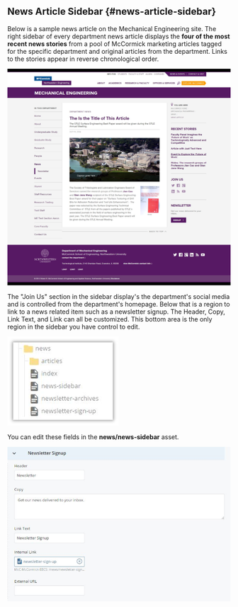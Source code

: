 ## News Article Sidebar {#news-article-sidebar}

Below is a sample news article on the Mechanical Engineering site. The right sidebar of every department news article displays the **four of the most recent news stories** from a pool of McCormick marketing articles tagged for the specific department and original articles from the department. Links to the stories appear in reverse chronological order.

![d45](../assets/d45.jpeg)

The &quot;Join Us&quot; section in the sidebar display&#039;s the department&#039;s social media and is controlled from the department&#039;s homepage. Below that is a region to link to a news related item such as a newsletter signup. The Header, Copy, Link Text, and Link can all be customized. This bottom area is the only region in the sidebar you have control to edit.

![d46](../assets/d46.png)

You can edit these fields in the **news/news-sidebar** asset.

![d47](../assets/d47.jpeg)